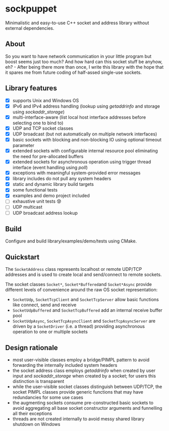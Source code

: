 # sockpuppet
Minimalistic and easy-to-use C++ socket and address library without external dependencies.

## About
So you want to have network communication in your little program but boost seems just too much? And how hard can this socket stuff be anyhow, eh? - After being there more than once, I write this library with the hope that it spares me from future coding of half-assed single-use sockets.

## Library features
- [x] supports Unix and Windows OS
- [x] IPv6 and IPv4 address handling (lookup using *getaddrinfo* and storage using *sockaddr_storage*)
- [x] multi-interface-aware (list local host interface addresses before selecting one to bind to)
- [x] UDP and TCP socket classes
- [X] UDP broadcast (but not automatically on multiple network interfaces)
- [x] basic sockets with blocking and non-blocking IO using optional timeout parameter
- [x] extended sockets with configurable internal resource pool eliminating the need for pre-allocated buffers
- [x] extended sockets for asynchronous operation using trigger thread interface (event handling using *poll*)
- [x] exceptions with meaningful system-provided error messages
- [x] library includes do not pull any system headers
- [x] static and dynamic library build targets
- [x] some functional tests
- [x] examples and demo project included
- [ ] exhaustive unit tests :cold_sweat:
- [ ] UDP multicast
- [ ] UDP broadcast address lookup

## Build
Configure and build library/examples/demo/tests using CMake.

## Quickstart
The `SocketAddress` class represents localhost or remote UDP/TCP addresses and is used to create local and send/connect to remote sockets.

The socket classes `Socket*`, `Socket*Buffered`and `Socket*Async` provide different levels of convenience around the raw OS socket representation:
* `SocketUdp`, `SocketTcpClient` and `SocketTcpServer` allow basic functions like connect, send and receive
* `SocketUdpBuffered` and `SocketTcpBuffered` add an internal receive buffer pool
* `SocketUdpAsync`, `SocketTcpAsyncClient` and `SocketTcpAsyncServer` are driven by a `SocketDriver` (i.e. a thread) providing asynchronous operation to one or multiple sockets

## Design rationale
* most user-visible classes employ a bridge/PIMPL pattern to avoid forwarding the internally included system headers
* the socket address class employs *getaddrinfo* when created by user input and *sockaddr_storage* when created by a socket; for users this distinction is transparent
* while the user-visible socket classes distinguish between UDP/TCP, the socket PIMPL classes provide generic functions that may have redundancies for some use cases
* the augmenting sockets consume pre-constructed basic sockets to avoid aggregating all base socket constructor arguments and funnelling all their exceptions
* threads are not created internally to avoid messy shared library shutdown on Windows
